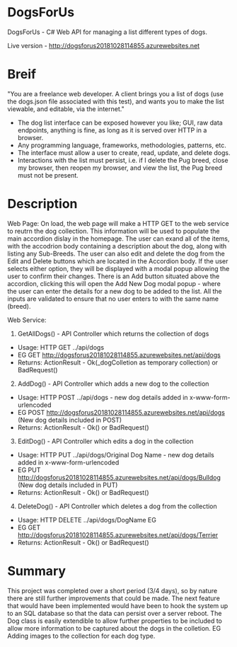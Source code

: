 # DogsForUs
DogsForUs - C# Web API for managing a list different types of dogs.

Live version - http://dogsforus20181028114855.azurewebsites.net

# Breif
"You are a freelance web developer. A client brings you a list of dogs (use the dogs.json file
associated with this test), and wants you to make the list viewable, and editable, via the internet."
- The dog list interface can be exposed however you like; GUI, raw data endpoints,
anything is fine, as long as it is served over HTTP in a browser.
- Any programming language, frameworks, methodologies, patterns, etc.
- The interface must allow a user to create, read, update, and delete dogs.
- Interactions with the list must persist, i.e. if I delete the Pug breed, close my browser,
then reopen my browser, and view the list, the Pug breed must not be present.

# Description
Web Page:
On load, the web page will make a HTTP GET to the web service to reutrn the dog collection. This information will be used to populate the main accordion dislay in the homepage.
The user can exand all of the items, with the accodrion body containing a description about the dog, along with listing any Sub-Breeds. The user can also edit and delete the dog from the Edit and Delete buttons which are located in the Accordion body. If the user selects either option, they will be displayed with a modal popup allowing the user to confirm their changes.
There is an Add button situated above the accordion, clicking this will open the Add New Dog modal popup - where the user can enter the details for a new dog to be added to the list. 
All the inputs are validated to ensure that no user enters to with the same name (breed). 

Web Service:
1. GetAllDogs() - API Controller which returns the collection of dogs
- Usage: HTTP GET ../api/dogs
- EG GET http://dogsforus20181028114855.azurewebsites.net/api/dogs
- Returns: ActionResult - Ok(_dogColletion as temporary collection) or BadRequest()

2. AddDog() - API Controller which adds a new dog to the collection
- Usage: HTTP POST ../api/dogs - new dog details added in x-www-form-urlencoded 
- EG POST http://dogsforus20181028114855.azurewebsites.net/api/dogs (New dog details included in POST)
- Returns: ActionResult - Ok() or BadRequest()

3. EditDog() - API Controller which edits a dog in the collection
- Usage: HTTP PUT ../api/dogs/Original Dog Name - new dog details added in x-www-form-urlencoded 
- EG PUT http://dogsforus20181028114855.azurewebsites.net/api/dogs/Bulldog (New dog details included in PUT)
- Returns: ActionResult - Ok() or BadRequest()

4. DeleteDog() - API Controller which deletes a dog from the collection
- Usage: HTTP DELETE ../api/dogs/DogName EG
- EG GET http://dogsforus20181028114855.azurewebsites.net/api/dogs/Terrier
- Returns: ActionResult - Ok() or BadRequest()

# Summary
This project was completed over a short period (3/4 days), so by nature there are still further improvements that could be made. The next feature that would have been implemented would have been to hook the system up to an SQL database so that the data can persist over a server reboot. The Dog class is easily extendible to allow further properties to be included to allow more information to be captured about the dogs in the colletion. EG Adding images to the collection for each dog type. 
